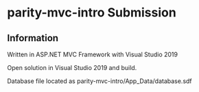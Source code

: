 # parity-mvc-intro Submission

## Information

Written in ASP.NET MVC Framework with Visual Studio 2019

Open solution in Visual Studio 2019 and build.

Database file located as parity-mvc-intro/App_Data/database.sdf





